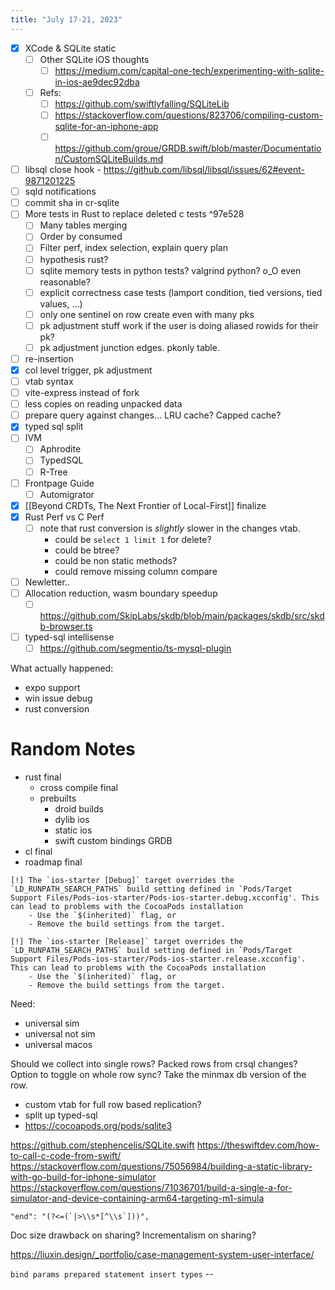 ```yaml
---
title: "July 17-21, 2023"
---
```



- [x] XCode & SQLite static
	- [ ] Other SQLite iOS thoughts
		- [ ] https://medium.com/capital-one-tech/experimenting-with-sqlite-in-ios-ae9dec92dba
	- [ ] Refs:
		- [ ] https://github.com/swiftlyfalling/SQLiteLib
		- [ ] https://stackoverflow.com/questions/823706/compiling-custom-sqlite-for-an-iphone-app
		- [ ] https://github.com/groue/GRDB.swift/blob/master/Documentation/CustomSQLiteBuilds.md
- [ ] libsql close hook - https://github.com/libsql/libsql/issues/62#event-9871201225
- [ ] sqld notifications
- [ ] commit sha in cr-sqlite
- [ ] More tests in Rust to replace deleted c tests ^97e528
	- [ ] Many tables merging
	- [ ] Order by consumed
	- [ ] Filter perf, index selection, explain query plan
	- [ ] hypothesis rust?
	- [ ] sqlite memory tests in python tests? valgrind python? o_O even reasonable?
	- [ ] explicit correctness case tests (lamport condition, tied versions, tied values, ...)
	- [ ] only one sentinel on row create even with many pks
	- [ ] pk adjustment stuff work if the user is doing aliased rowids for their pk?
	- [ ] pk adjustment junction edges. pkonly table.
- [ ] re-insertion
- [x] col level trigger, pk adjustment
- [ ] vtab syntax
- [ ] vite-express instead of fork
- [ ] less copies on reading unpacked data
- [ ] prepare query against changes... LRU cache? Capped cache?
- [x] typed sql split
- [ ] IVM
	- [ ] Aphrodite
	- [ ] TypedSQL
	- [ ] R-Tree
- [ ] Frontpage Guide
	- [ ] Automigrator
- [x] [[Beyond CRDTs, The Next Frontier of Local-First]] finalize
- [x] Rust Perf vs C Perf
	- [ ] note that rust conversion is _slightly_ slower in the changes vtab.
		- could be `select 1 limit 1` for delete?
		- could be btree?
		- could be non static methods?
		- could remove missing column compare
- [ ] Newletter..
- [ ] Allocation reduction, wasm boundary speedup
	- [ ] https://github.com/SkipLabs/skdb/blob/main/packages/skdb/src/skdb-browser.ts
- [ ] typed-sql intellisense
	- [ ] https://github.com/segmentio/ts-mysql-plugin

What actually happened:
- expo support
- win issue debug
- rust conversion

# Random Notes
- rust final
	- cross compile final
	- prebuilts
		- droid builds
		- dylib ios
		- static ios
		- swift custom bindings GRDB
- cl final
- roadmap final

```
[!] The `ios-starter [Debug]` target overrides the `LD_RUNPATH_SEARCH_PATHS` build setting defined in `Pods/Target Support Files/Pods-ios-starter/Pods-ios-starter.debug.xcconfig'. This can lead to problems with the CocoaPods installation
    - Use the `$(inherited)` flag, or
    - Remove the build settings from the target.

[!] The `ios-starter [Release]` target overrides the `LD_RUNPATH_SEARCH_PATHS` build setting defined in `Pods/Target Support Files/Pods-ios-starter/Pods-ios-starter.release.xcconfig'. This can lead to problems with the CocoaPods installation
    - Use the `$(inherited)` flag, or
    - Remove the build settings from the target.
```


Need:
- universal sim
- universal not sim
- universal macos

Should we collect into single rows? Packed rows from crsql changes? Option to toggle on whole row sync? Take the minmax db version of the row.

- custom vtab for full row based replication?
- split up typed-sql
- https://cocoapods.org/pods/sqlite3


https://github.com/stephencelis/SQLite.swift
https://theswiftdev.com/how-to-call-c-code-from-swift/
https://stackoverflow.com/questions/75056984/building-a-static-library-with-go-build-for-iphone-simulator
https://stackoverflow.com/questions/71036701/build-a-single-a-for-simulator-and-device-containing-arm64-targeting-m1-simula


```
"end": "(?<=(`|>\\s*[^\\s`]))",
```


Doc size drawback on sharing?
Incrementalism on sharing?

https://liuxin.design/_portfolio/case-management-system-user-interface/

`bind params prepared statement insert types` -- 